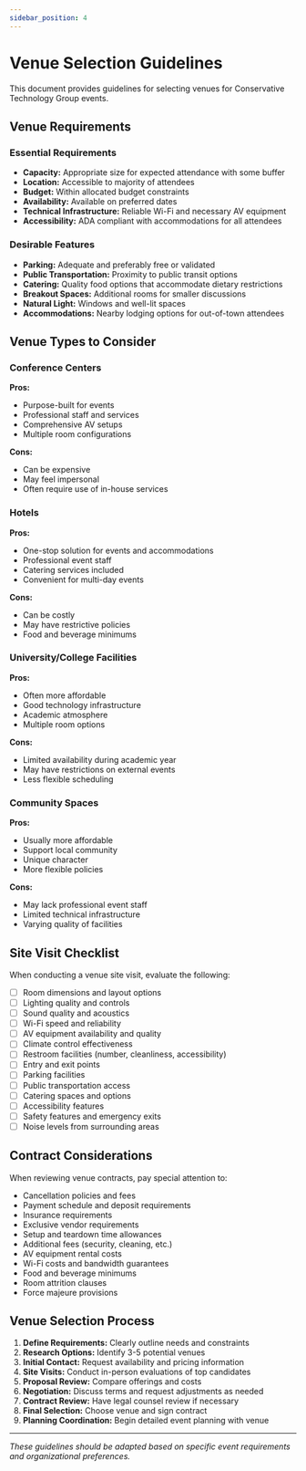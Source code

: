 ```yaml
---
sidebar_position: 4
---
```


# Venue Selection Guidelines

This document provides guidelines for selecting venues for Conservative Technology Group events.

## Venue Requirements

### Essential Requirements

- **Capacity:** Appropriate size for expected attendance with some buffer
- **Location:** Accessible to majority of attendees
- **Budget:** Within allocated budget constraints
- **Availability:** Available on preferred dates
- **Technical Infrastructure:** Reliable Wi-Fi and necessary AV equipment
- **Accessibility:** ADA compliant with accommodations for all attendees

### Desirable Features

- **Parking:** Adequate and preferably free or validated
- **Public Transportation:** Proximity to public transit options
- **Catering:** Quality food options that accommodate dietary restrictions
- **Breakout Spaces:** Additional rooms for smaller discussions
- **Natural Light:** Windows and well-lit spaces
- **Accommodations:** Nearby lodging options for out-of-town attendees

## Venue Types to Consider

### Conference Centers

**Pros:**
- Purpose-built for events
- Professional staff and services
- Comprehensive AV setups
- Multiple room configurations

**Cons:**
- Can be expensive
- May feel impersonal
- Often require use of in-house services

### Hotels

**Pros:**
- One-stop solution for events and accommodations
- Professional event staff
- Catering services included
- Convenient for multi-day events

**Cons:**
- Can be costly
- May have restrictive policies
- Food and beverage minimums

### University/College Facilities

**Pros:**
- Often more affordable
- Good technology infrastructure
- Academic atmosphere
- Multiple room options

**Cons:**
- Limited availability during academic year
- May have restrictions on external events
- Less flexible scheduling

### Community Spaces

**Pros:**
- Usually more affordable
- Support local community
- Unique character
- More flexible policies

**Cons:**
- May lack professional event staff
- Limited technical infrastructure
- Varying quality of facilities

## Site Visit Checklist

When conducting a venue site visit, evaluate the following:

- [ ] Room dimensions and layout options
- [ ] Lighting quality and controls
- [ ] Sound quality and acoustics
- [ ] Wi-Fi speed and reliability
- [ ] AV equipment availability and quality
- [ ] Climate control effectiveness
- [ ] Restroom facilities (number, cleanliness, accessibility)
- [ ] Entry and exit points
- [ ] Parking facilities
- [ ] Public transportation access
- [ ] Catering spaces and options
- [ ] Accessibility features
- [ ] Safety features and emergency exits
- [ ] Noise levels from surrounding areas

## Contract Considerations

When reviewing venue contracts, pay special attention to:

- Cancellation policies and fees
- Payment schedule and deposit requirements
- Insurance requirements
- Exclusive vendor requirements
- Setup and teardown time allowances
- Additional fees (security, cleaning, etc.)
- AV equipment rental costs
- Wi-Fi costs and bandwidth guarantees
- Food and beverage minimums
- Room attrition clauses
- Force majeure provisions

## Venue Selection Process

1. **Define Requirements:** Clearly outline needs and constraints
2. **Research Options:** Identify 3-5 potential venues
3. **Initial Contact:** Request availability and pricing information
4. **Site Visits:** Conduct in-person evaluations of top candidates
5. **Proposal Review:** Compare offerings and costs
6. **Negotiation:** Discuss terms and request adjustments as needed
7. **Contract Review:** Have legal counsel review if necessary
8. **Final Selection:** Choose venue and sign contract
9. **Planning Coordination:** Begin detailed event planning with venue

---

*These guidelines should be adapted based on specific event requirements and organizational preferences.*
